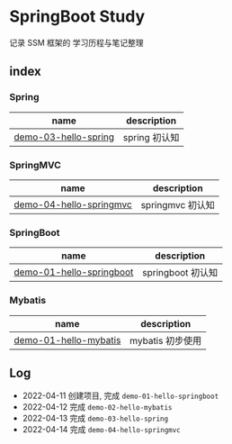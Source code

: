 # SpringBoot Study

记录 SSM 框架的 学习历程与笔记整理

## index

### Spring

| name                                                         | description       |
| ------------------------------------------------------------ | ----------------- |
| [demo-03-hello-spring](https://github.com/eastarpen/springboot-study/tree/master/src/spring/demo-03-hello-spring) | spring 初认知 |

### SpringMVC


| name                                                         | description       |
| ------------------------------------------------------------ | ----------------- |
| [demo-04-hello-springmvc](https://github.com/eastarpen/springboot-study/tree/master/src/springmvc/demo-04-hello-springmvc) | springmvc 初认知 |

### SpringBoot

| name                                                         | description       |
| ------------------------------------------------------------ | ----------------- |
| [demo-01-hello-springboot](https://github.com/eastarpen/springboot-study/tree/master/src/springboot/demo-01-hello-springboot) | springboot 初认知 |

### Mybatis

| name                                                         | description       |
| ------------------------------------------------------------ | ----------------- |
| [demo-01-hello-mybatis](https://github.com/eastarpen/springboot-study/tree/master/src/mybatis/demo-02-hello-mybatis) | mybatis 初步使用 |


## Log

* 2022-04-11 创建项目, 完成 `demo-01-hello-springboot`
* 2022-04-12 完成 `demo-02-hello-mybatis`
* 2022-04-13 完成 `demo-03-hello-spring`
* 2022-04-14 完成 `demo-04-hello-springmvc`
